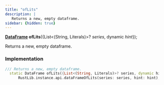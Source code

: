 ```yaml
---
title: "ofLits"
description: |
   Returns a new, empty dataframe.
sidebar: {hidden: true}
---
```

<span class="dart-code"><strong>[DataFrame] ofLits</strong>({<span class="nobr">List&lt;(String, Literals)&gt;? <i>series</i></span>, <span class="nobr">dynamic <i>hint</i></span>});</span>

 Returns a new, empty dataframe.
### Implementation
```dart
/// Returns a new, empty dataframe.
  static DataFrame ofLits({List<(String, Literals)>? series, dynamic hint}) =>
      RustLib.instance.api.dataFrameOfLits(series: series, hint: hint);
```

[DataFrame]: /reference/classes/dataframe/